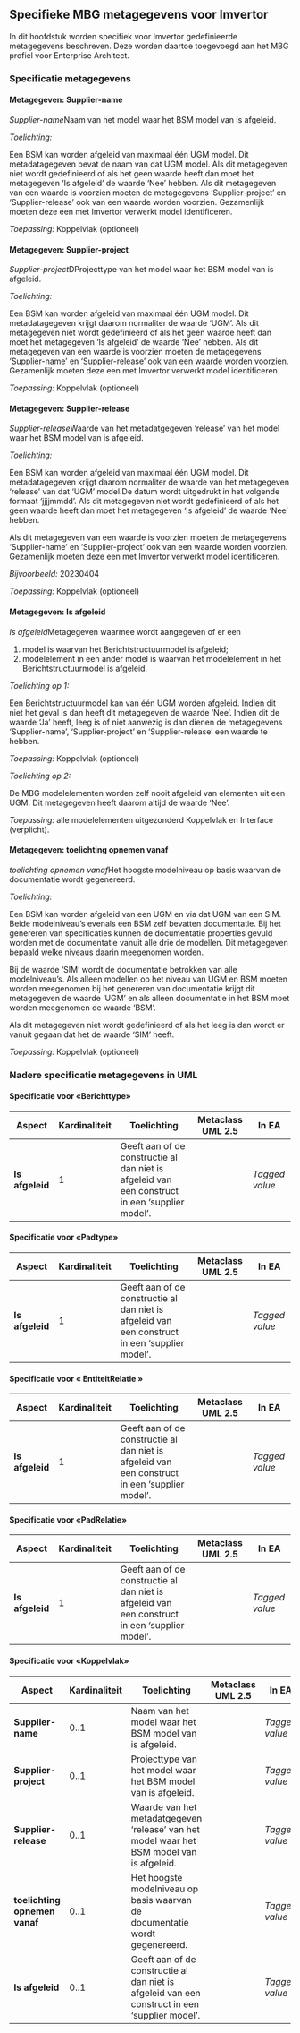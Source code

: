 ## Specifieke MBG metagegevens voor Imvertor

In dit hoofdstuk worden specifiek voor Imvertor gedefinieerde metagegevens beschreven. Deze worden daartoe toegevoegd aan het MBG profiel voor Enterprise Architect.

### Specificatie metagegevens 

#### Metagegeven: Supplier-name

<aside class="definition">
  <dfn data-lt="objecten">Supplier-name</dfn>Naam van het model waar het BSM model van is afgeleid.
</aside>

_Toelichting:_

Een BSM kan worden afgeleid van maximaal één UGM model. Dit metadatagegeven bevat de naam van dat UGM model. Als dit metagegeven niet wordt gedefinieerd of als het geen waarde heeft dan moet het metagegeven ‘Is afgeleid’ de waarde ‘Nee’ hebben.
Als dit metagegeven van een waarde is voorzien moeten de metagegevens ‘Supplier-project’ en ‘Supplier-release’ ook van een waarde worden voorzien. Gezamenlijk moeten deze een met Imvertor verwerkt model identificeren.

_Toepassing:_ Koppelvlak (optioneel)

#### Metagegeven: Supplier-project

<aside class="definition">
  <dfn data-lt="objecten">Supplier-project</dfn>DProjecttype van het model waar het BSM model van is afgeleid.
</aside>

_Toelichting:_

Een BSM kan worden afgeleid van maximaal één UGM model. Dit metadatagegeven krijgt daarom normaliter de waarde ‘UGM’. Als dit metagegeven niet wordt gedefinieerd of als het geen waarde heeft dan moet het metagegeven ‘Is afgeleid’ de waarde ‘Nee’ hebben.
Als dit metagegeven van een waarde is voorzien moeten de metagegevens ‘Supplier-name’ en ‘Supplier-release’ ook van een waarde worden voorzien. Gezamenlijk moeten deze een met Imvertor verwerkt model identificeren.

_Toepassing:_ Koppelvlak (optioneel)

#### Metagegeven: Supplier-release

<aside class="definition">
  <dfn data-lt="objecten">Supplier-release</dfn>Waarde van het metadatgegeven ‘release’ van het model waar het BSM model van is afgeleid.
</aside>

_Toelichting:_

Een BSM kan worden afgeleid van maximaal één UGM model. Dit metadatagegeven krijgt daarom normaliter de waarde van het metagegeven ‘release’ van dat ‘UGM’ model.De datum wordt uitgedrukt in het volgende formaat ‘jjjjmmdd’. Als dit metagegeven niet wordt gedefinieerd of als het geen waarde heeft dan moet het metagegeven ‘Is afgeleid’ de waarde ‘Nee’ hebben.

Als dit metagegeven van een waarde is voorzien moeten de metagegevens ‘Supplier-name’ en ‘Supplier-project’ ook van een waarde worden voorzien. Gezamenlijk moeten deze een met Imvertor verwerkt model identificeren.

_Bijvoorbeeld:_ 20230404

_Toepassing:_ Koppelvlak (optioneel)

#### Metagegeven: Is afgeleid

<aside class="definition">
  <dfn data-lt="objecten">Is afgeleid</dfn>Metagegeven waarmee wordt aangegeven of er een

1.	model is waarvan het Berichtstructuurmodel is afgeleid;
2.	modelelement in een ander model is waarvan het modelelement in het Berichtstructuurmodel is afgeleid.
</aside>

_Toelichting op 1:_

Een Berichtstructuurmodel kan van één UGM worden afgeleid. Indien dit niet het geval is dan heeft dit metagegeven de waarde ‘Nee’. Indien dit de waarde ‘Ja’ heeft, leeg is of niet aanwezig is dan dienen de metagegevens ‘Supplier-name’, ‘Supplier-project’ en ‘Supplier-release’ een waarde te hebben.

_Toepassing:_ Koppelvlak (optioneel)

_Toelichting op 2:_

De MBG modelelementen worden zelf nooit afgeleid van elementen uit een UGM. Dit metagegeven heeft daarom altijd de waarde ‘Nee’.

_Toepassing:_ alle modelelementen uitgezonderd Koppelvlak en Interface (verplicht).

#### Metagegeven: toelichting opnemen vanaf

<aside class="definition">
  <dfn data-lt="objecten">toelichting opnemen vanaf</dfn>Het hoogste modelniveau op basis waarvan de documentatie wordt gegenereerd.
</aside>

_Toelichting:_

Een BSM kan worden afgeleid van een UGM en via dat UGM van een SIM. Beide modelniveau’s evenals een BSM zelf bevatten documentatie. Bij het genereren van specificaties kunnen de documentatie properties gevuld worden met de documentatie vanuit alle drie de modellen. Dit metagegeven bepaald welke niveaus daarin meegenomen worden.

Bij de waarde ‘SIM’ wordt de documentatie betrokken van alle modelniveau’s. Als alleen modellen op het niveau van UGM en BSM moeten worden meegenomen bij het genereren van documentatie krijgt dit metagegeven de waarde ‘UGM’ en als alleen documentatie in het BSM moet worden meegenomen de waarde ‘BSM’.

Als dit metagegeven niet wordt gedefinieerd of als het leeg is dan wordt er vanuit gegaan dat het de waarde ‘SIM’ heeft.

_Toepassing:_ Koppelvlak (optioneel)

### Nadere specificatie metagegevens in UML

#### Specificatie voor «Berichttype»

| **Aspect** | **Kardinaliteit** | **Toelichting** | **Metaclass UML 2.5** | **In EA** |
| --- | --- | --- | --- | --- |
| **Is afgeleid** | 1 | Geeft aan of de constructie al dan niet is afgeleid van een construct in een ‘supplier model’. |  | _Tagged value_ |

#### Specificatie voor «Padtype»

| **Aspect** | **Kardinaliteit** | **Toelichting** | **Metaclass UML 2.5** | **In EA** |
| --- | --- | --- | --- | --- |
| **Is afgeleid** | 1 | Geeft aan of de constructie al dan niet is afgeleid van een construct in een ‘supplier model’. |  | _Tagged value_ |

#### Specificatie voor « EntiteitRelatie »

| **Aspect** | **Kardinaliteit** | **Toelichting** | **Metaclass UML 2.5** | **In EA** |
| --- | --- | --- | --- | --- |
| **Is afgeleid** | 1 | Geeft aan of de constructie al dan niet is afgeleid van een construct in een ‘supplier model’. |  | _Tagged value_ |

#### Specificatie voor «PadRelatie»

| **Aspect** | **Kardinaliteit** | **Toelichting** | **Metaclass UML 2.5** | **In EA** |
| --- | --- | --- | --- | --- |
| **Is afgeleid** | 1 | Geeft aan of de constructie al dan niet is afgeleid van een construct in een ‘supplier model’. |  | _Tagged value_ |

#### Specificatie voor «Koppelvlak»

| **Aspect** | **Kardinaliteit** | **Toelichting** | **Metaclass UML 2.5** | **In EA** |
| --- | --- | --- | --- | --- |
| **Supplier-name** | 0..1 | Naam van het model waar het BSM model van is afgeleid. |  | _Tagged value_ |
| **Supplier-project** | 0..1 | Projecttype van het model waar het BSM model van is afgeleid. |  | _Tagged value_ |
| **Supplier-release** | 0..1 | Waarde van het metadatgegeven ‘release’ van het model waar het BSM model van is afgeleid. |  | _Tagged value_ |
| **toelichting opnemen vanaf** | 0..1 | Het hoogste modelniveau op basis waarvan de documentatie wordt gegenereerd. |  | _Tagged value_ |
| **Is afgeleid** | 0..1 | Geeft aan of de constructie al dan niet is afgeleid van een construct in een ‘supplier model’. |  | _Tagged value_ |
